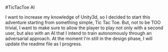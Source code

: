 #TicTacToe AI

I want to increase my knowledge of Unity3d, so I decided to start this adventure starting from something simple, Tic Tac Toe.
But, not to be TOO trivial, I want to make sure to allow the player to play not only with a second user, but also with an AI that I intend to train autonomously through an adversarial approach.
 At the moment I'm still in the design phase, I will update the readme file as I progress.
